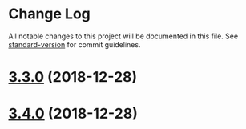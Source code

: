 # Change Log

All notable changes to this project will be documented in this file. See [standard-version](https://github.com/conventional-changelog/standard-version) for commit guidelines.

<a name="3.3.0"></a>
# [3.3.0](http://git.dtstack.cn/ziv/data-stack-web/compare/DTinsight_v3.4.0...3.3.0) (2018-12-28)



<a name="3.4.0"></a>
# [3.4.0](http://git.dtstack.cn/ziv/data-stack-web/compare/DTinsight_v3.3.0...3.4.0) (2018-12-28)
